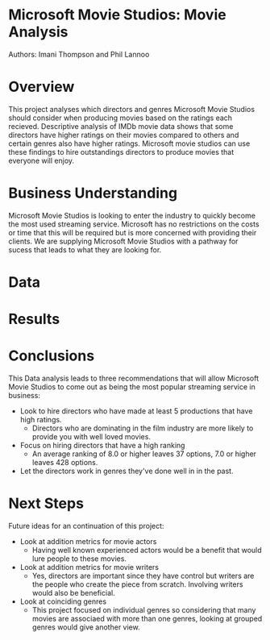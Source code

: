 # Microsoft Movie Studios: Movie Analysis
Authors: Imani Thompson and Phil Lannoo 
# Overview
This project analyses which directors and genres Microsoft Movie Studios should consider when producing movies based on the ratings each recieved. Descriptive analysis of IMDb movie data shows that some directors have higher ratings on their movies compared to others and certain genres also have higher ratings. Microsoft movie studios can use these findings to hire outstandings directors to produce movies that everyone will enjoy.
# Business Understanding
Microsoft Movie Studios is looking to enter the industry to quickly become the most used streaming service. Microsoft has no restrictions on the costs or time that this will be required but is more concerned with providing their clients. We are supplying Microsoft Movie Studios with a pathway for sucess that leads to what they are looking for.
# Data 
# Results
# Conclusions
This Data analysis leads to three recommendations that will allow Microsoft Movie Studios to come out as being the most popular streaming service in business:
- Look to hire directors who have made at least 5 productions that have high ratings.
    - Directors who are dominating in the film industry are more likely to provide you with well loved movies.
- Focus on hiring directors that have a high ranking
    - An average ranking of 8.0 or higher leaves 37 options, 7.0 or higher leaves 428 options.
- Let the directors work in genres they've done well in in the past.


# Next Steps
Future ideas for an continuation of this project:
- Look at addition metrics for movie actors 
    - Having well known experienced actors would be a benefit that would lure people to these movies.
- Look at addition metrics for movie writers
    - Yes, directors are important since they have control but writers are the people who create the piece from scratch. Involving writers would also be beneficial.
- Look at coinciding genres
    - This project focused on individual genres so considering that many movies are associaed with more than one genres, looking at grouped genres would give another view. 